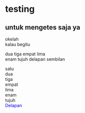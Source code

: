 # testing
<h2>untuk <b>mengetes</b> saja ya</h2>
<p>okelah<br /> kalau begitu
<p>dua tiga empat lima<br/>
enam tujuh delapan sembilan</p>
satu<br/>
dua<br/>
tiga<br/>empat<br/>lima
<br/>enam
<br/>tujuh
<br/><font color="0000FF">Delapan</font>
